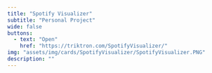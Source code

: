 ```yaml
---
title: "Spotify Visualizer"
subtitle: "Personal Project"
wide: false
buttons:
  - text: "Open"
    href: "https://triktron.com/SpotifyVisualizer/"
img: "assets/img/cards/SpotifyVisualizer/SpotifyVisualizer.PNG"
description: ""
---
```

